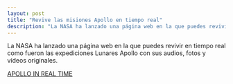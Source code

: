 ```yaml
---
layout: post
title: "Revive las misiones Apollo en tiempo real"
description: "La NASA ha lanzado una página web en la que puedes revivir en tiempo real como fueron las expediciones Lunares Apollo con sus audios, fotos y vídeos originales."
---
```


La NASA ha lanzado una página web en la que puedes revivir en tiempo real como fueron las expediciones Lunares Apollo con sus audios, fotos y vídeos originales.

[APOLLO IN REAL TIME](https://www.apolloinrealtime.org/)

